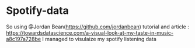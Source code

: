 # Spotify-data

So using @Jordan Bean(https://github.com/jordanbean) tutorial and article : https://towardsdatascience.com/a-visual-look-at-my-taste-in-music-a8c197a728be I managed to visulaize my spotify listening data
